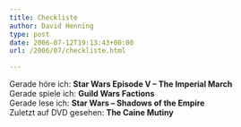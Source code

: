 ```yaml
---
title: Checkliste
author: David Henning
type: post
date: 2006-07-12T19:13:43+00:00
url: /2006/07/checkliste.html

---
```

Gerade höre ich: **Star Wars Episode V &#8211; The Imperial March**  
Gerade spiele ich: **Guild Wars Factions**  
Gerade lese ich: **Star Wars &#8211; Shadows of the Empire**  
Zuletzt auf DVD gesehen: **The Caine Mutiny**